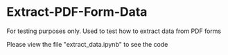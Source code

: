 # Extract-PDF-Form-Data
For testing purposes only. Used to test how to extract data from PDF forms

Please view the file "extract_data.ipynb" to see the code
